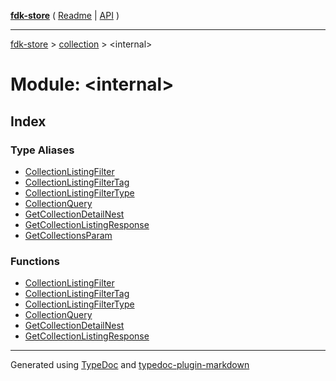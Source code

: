[**fdk-store**](../../README.md) ( [Readme](../../README.md) \| [API](../../API.md) )

---

[fdk-store](../../API.md) > [collection](../README.md) > \<internal\>

# Module: \<internal\>

## Index

### Type Aliases

- [CollectionListingFilter](type-aliases/type-alias.CollectionListingFilter.md)
- [CollectionListingFilterTag](type-aliases/type-alias.CollectionListingFilterTag.md)
- [CollectionListingFilterType](type-aliases/type-alias.CollectionListingFilterType.md)
- [CollectionQuery](type-aliases/type-alias.CollectionQuery.md)
- [GetCollectionDetailNest](type-aliases/type-alias.GetCollectionDetailNest.md)
- [GetCollectionListingResponse](type-aliases/type-alias.GetCollectionListingResponse.md)
- [GetCollectionsParam](type-aliases/type-alias.GetCollectionsParam.md)

### Functions

- [CollectionListingFilter](functions/function.CollectionListingFilter-1.md)
- [CollectionListingFilterTag](functions/function.CollectionListingFilterTag-1.md)
- [CollectionListingFilterType](functions/function.CollectionListingFilterType-1.md)
- [CollectionQuery](functions/function.CollectionQuery-1.md)
- [GetCollectionDetailNest](functions/function.GetCollectionDetailNest-1.md)
- [GetCollectionListingResponse](functions/function.GetCollectionListingResponse-1.md)

---

Generated using [TypeDoc](https://typedoc.org/) and [typedoc-plugin-markdown](https://www.npmjs.com/package/typedoc-plugin-markdown)
